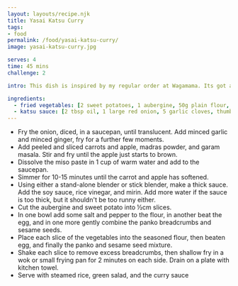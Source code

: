 ```yaml
---
layout: layouts/recipe.njk
title: Yasai Katsu Curry
tags:
- food
permalink: /food/yasai-katsu-curry/
image: yasai-katsu-curry.jpg

serves: 4
time: 45 mins
challenge: 2

intro: This dish is inspired by my regular order at Wagamama. Its got a Japanese flair to it, but it's most certainly a British twist to the style of cuisine. This is a crowd pleaser, it's an easy dish, and even the kids will enjoy these veggies!

ingredients:
  - fried vegetables: [2 sweet potatoes, 1 aubergine, 50g plain flour, 1 egg, 100g panko breadcrumbs, 2 tbsp sesame seeds, salt & pepper]
  - katsu sauce: [2 tbsp oil, 1 large red onion, 5 garlic cloves, thumb sized piece of ginger, 2 medium carrots, ½ Granny Smith apple, 1 tbsp white miso paste, 4 tsp madras curry powder, 1 tsp garam masala, 4 tsp soy sauce, 2 tsp rice vinegar, 2 tsp mirin]
---
```

- Fry the onion, diced, in a saucepan, until translucent. Add minced garlic and minced ginger, fry for a further few moments.
- Add peeled and sliced carrots and apple, madras powder, and garam masala. Stir and fry until the apple just starts to brown.
- Dissolve the miso paste in 1 cup of warm water and add to the saucepan.
- Simmer for 10-15 minutes until the carrot and apple has softened.
- Using either a stand-alone blender or stick blender, make a thick sauce. Add the soy sauce, rice vinegar, and mirin. Add more water if the sauce is too thick, but it shouldn't be too runny either.
- Cut the aubergine and sweet potato into ½cm slices.
- In one bowl add some salt and pepper to the flour, in another beat the egg, and in one more gently combine the panko breadcrumbs and sesame seeds.
- Place each slice of the vegetables into the seasoned flour, then beaten egg, and finally the panko and sesame seed mixture.
- Shake each slice to remove excess breadcrumbs, then shallow fry in a wok or small frying pan for 2 minutes on each side. Drain on a plate with kitchen towel.
- Serve with steamed rice, green salad, and the curry sauce

